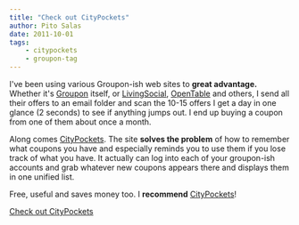 ```yaml
---
title: "Check out CityPockets"
author: Pito Salas
date: 2011-10-01
tags:
    - citypockets
    - groupon-tag
---
```




I've been using various Groupon-ish web sites to **great advantage.** Whether
it's [Groupon](<http://www.groupon.com>) itself, or
[LivingSocial](<http://livingsocial.com>),
[OpenTable](<http://www.opentable.com>) and others, I send all their offers to
an email folder and scan the 10-15 offers I get a day in one glance (2
seconds) to see if anything jumps out. I end up buying a coupon from one of
them about once a month.

Along comes [CityPockets](<http://www.citypockets.com/>). The site **solves
the problem** of how to remember what coupons you have and especially reminds
you to use them if you lose track of what you have. It actually can log into
each of your groupon-ish accounts and grab whatever new coupons appears there
and displays them in one unified list.

Free, useful and saves money too. I **recommend**
[CityPockets](<http://www.citypockets.com/>)!


[Check out CityPockets](None)

